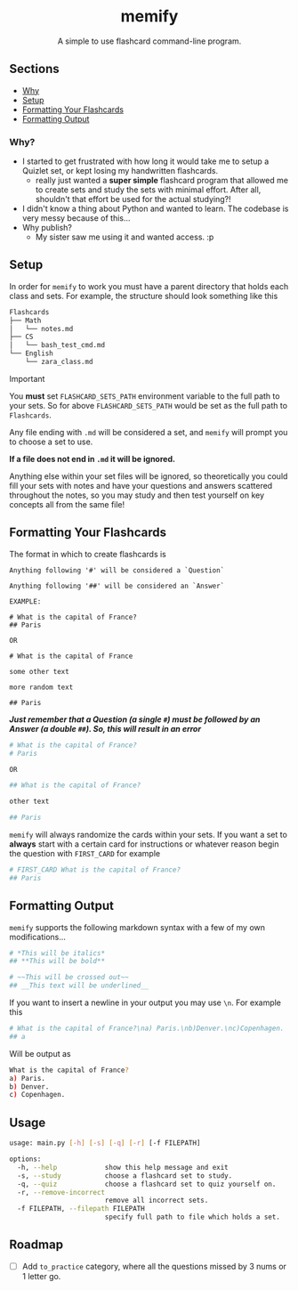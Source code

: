 <div align="center">

# memify

A simple to use flashcard command-line program.

</div>

## Sections

- [Why](#why)
- [Setup](#setup)
- [Formatting Your Flashcards](#formatting-your-flashcards)
- [Formatting Output](#formatting-output)

### Why?

- I started to get frustrated with how long it would take me to setup a Quizlet set, or kept losing my handwritten flashcards.
  - really just wanted a **super simple** flashcard program that allowed me to create sets and study the sets with minimal effort. After all, shouldn't that effort be used for the actual studying?!
- I didn't know a thing about Python and wanted to learn. The codebase is very messy because of this...
- Why publish?
  - My sister saw me using it and wanted access. :p


## Setup

In order for `memify` to work you must have a parent directory that holds each class and sets. For example, the structure should look something like this

```bash
Flashcards
├── Math
│   └── notes.md
├── CS
│   └── bash_test_cmd.md
└── English
    └── zara_class.md
```

>[!IMPORTANT]
> You **must** set `FLASHCARD_SETS_PATH` environment variable to the full path to your sets.
> So for above `FLASHCARD_SETS_PATH` would be set as the full path to `Flashcards`.

Any file ending with `.md` will be considered a set, and `memify` will prompt you to choose a set to use. 

**If a file does not end in `.md` it will be ignored.**

Anything else within your set files will be ignored, so theoretically you could fill your sets with notes and have your questions and answers scattered throughout the notes, so you may study and then test yourself on key concepts all from the same file!

## Formatting Your Flashcards

The format in which to create flashcards is

```
Anything following '#' will be considered a `Question`

Anything following '##' will be considered an `Answer`

EXAMPLE:

# What is the capital of France?
## Paris

OR

# What is the capital of France

some other text

more random text

## Paris
```

***Just remember that a Question (a single `#`) must be followed by an Answer (a double `##`). So, this will result in an error***

```bash
# What is the capital of France?
# Paris

OR

## What is the capital of France?

other text

## Paris
```

`memify` will always randomize the cards within your sets. If you want a set to **always** start with a certain card for instructions or whatever reason begin the question with `FIRST_CARD` for example

```bash
# FIRST_CARD What is the capital of France?
## Paris
```

## Formatting Output

`memify` supports the following markdown syntax with a few of my own modifications...

```bash
# *This will be italics*
## **This will be bold**

# ~~This will be crossed out~~
## __This text will be underlined__
```

If you want to insert a newline in your output you may use `\n`. For example this

```bash
# What is the capital of France?\na) Paris.\nb)Denver.\nc)Copenhagen.
## a
```

Will be output as

```bash
What is the capital of France?
a) Paris.
b) Denver.
c) Copenhagen.
```

## Usage

```bash
usage: main.py [-h] [-s] [-q] [-r] [-f FILEPATH]

options:
  -h, --help            show this help message and exit
  -s, --study           choose a flashcard set to study.
  -q, --quiz            choose a flashcard set to quiz yourself on.
  -r, --remove-incorrect
                        remove all incorrect sets.
  -f FILEPATH, --filepath FILEPATH
                        specify full path to file which holds a set.
```

## Roadmap

- [ ] Add `to_practice` category, where all the questions missed by 3 nums or 1 letter go.
